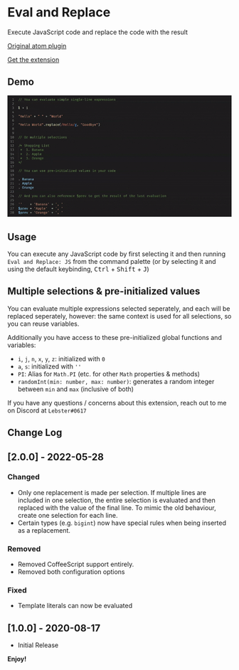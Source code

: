 # Eval and Replace

Execute JavaScript code and replace the code with the result

[Original atom plugin](https://atom.io/packages/eval-and-replace)

[Get the extension](https://marketplace.visualstudio.com/items?itemName=Lebster.eval-and-replace)

## Demo

![Demonstration Gif](images/demo.gif)

## Usage
You can execute any JavaScript code by first selecting it and then running `Eval and Replace: JS` from the command palette (or by selecting it and using the default keybinding, <kbd>Ctrl</kbd> + <kbd>Shift</kbd> + <kbd>J</kbd>)

## Multiple selections & pre-initialized values
You can evaluate multiple expressions selected seperately, and each will be replaced seperately, however: the same context is used for all selections, so you can reuse
variables.

Additionally you have access to these pre-initialized global functions and variables:

* `i`, `j`, `n`, `x`, `y`, `z`: initialized with `0`
* `a`, `s`: initialized with `''`
* `PI`: Alias for `Math.PI` (etc. for other `Math` properties & methods)
* `randomInt(min: number, max: number)`: generates a random integer between `min` and `max` (inclusive of both)

If you have any questions / concerns about this extension, reach out to me on Discord at `Lebster#0617`

## Change Log

## [2.0.0] - 2022-05-28
### Changed
 - Only one replacement is made per selection. If multiple lines are included in one selection, the entire selection is evaluated and then replaced with the value of the final line. To mimic the old behaviour, create one selection for each line.
 - Certain types (e.g. `bigint`) now have special rules when being inserted as a replacement.
### Removed
 - Removed CoffeeScript support entirely.
 - Removed both configuration options
### Fixed
 - Template literals can now be evaluated

## [1.0.0] - 2020-08-17

- Initial Release

**Enjoy!**